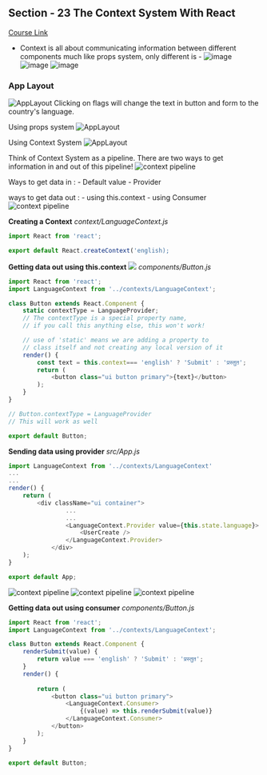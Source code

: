 ## Section - 23 The Context System With React
[Course Link](https://www.udemy.com/course/react-redux/learn/lecture/12823387?start=30#overview)

- Context is all about communicating information between different components much like props system, only different is - 
![image](screenshots/1.png)
![image](screenshots/2.png) ![image](screenshots/3.png)


### App Layout
![AppLayout](screenshots/4.png)
Clicking on flags will change the text in button and form to the country's language.

Using props system
![AppLayout](screenshots/5.png)

Using Context System
![AppLayout](screenshots/6.png)

Think of Context System as a pipeline. There are two ways to get information in and out of this pipeline!
![context pipeline](screenshots/7.png)

Ways to get data in :
    - Default value
    - Provider

ways to get data out :
    - using this.context
    - using Consumer
![context pipeline](screenshots/8.png)

**Creating a Context**
*context/LanguageContext.js*
```javascript
import React from 'react';

export default React.createContext('english);
```

**Getting data out using this.context**
![](screenshots/9.png)
*components/Button.js*
```javascript
import React from 'react';
import LanguageContext from '../contexts/LanguageContext';

class Button extends React.Component {
    static contextType = LanguageProvider;
    // The contextType is a special property name, 
    // if you call this anything else, this won't work!

    // use of 'static' means we are adding a property to
    // class itself and not creating any local version of it
    render() {
        const text = this.context=== 'english' ? 'Submit' : 'प्रस्तुत';
        return (
            <button class="ui button primary">{text}</button>
        );
    }
}

// Button.contextType = LanguageProvider
// This will work as well

export default Button;
```

**Sending data using provider**
*src/App.js*
```javascript
import LanguageContext from '../contexts/LanguageContext'
...
...
render() {
    return (
        <div className="ui container">
                ...
                ...
                <LanguageContext.Provider value={this.state.language}>
                    <UserCreate />
                </LanguageContext.Provider>
            </div>
    );
}

export default App;
```

![context pipeline](screenshots/10.png)
![context pipeline](screenshots/11.png)
![context pipeline](screenshots/12.png)

**Getting data out using consumer**
*components/Button.js*
```javascript
import React from 'react';
import LanguageContext from '../contexts/LanguageContext';

class Button extends React.Component {
    renderSubmit(value) {
        return value === 'english' ? 'Submit' : 'प्रस्तुत';
    }
    render() {
        
        return (
            <button class="ui button primary">
                <LanguageContext.Consumer>
                    {(value) => this.renderSubmit(value)}
                </LanguageContext.Consumer>
            </button>
        );
    }
}

export default Button;
```


